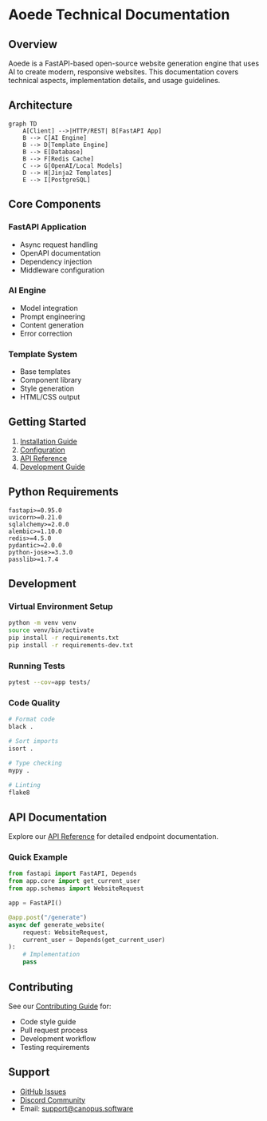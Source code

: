 # Aoede Technical Documentation

## Overview

Aoede is a FastAPI-based open-source website generation engine that uses AI to create modern, responsive websites. This documentation covers technical aspects, implementation details, and usage guidelines.

## Architecture

```mermaid
graph TD
    A[Client] -->|HTTP/REST| B[FastAPI App]
    B --> C[AI Engine]
    B --> D[Template Engine]
    B --> E[Database]
    B --> F[Redis Cache]
    C --> G[OpenAI/Local Models]
    D --> H[Jinja2 Templates]
    E --> I[PostgreSQL]
```

## Core Components

### FastAPI Application
- Async request handling
- OpenAPI documentation
- Dependency injection
- Middleware configuration

### AI Engine
- Model integration
- Prompt engineering
- Content generation
- Error correction

### Template System
- Base templates
- Component library
- Style generation
- HTML/CSS output

## Getting Started

1. [Installation Guide](./installation/README.md)
2. [Configuration](./configuration/README.md)
3. [API Reference](./api-reference/README.md)
4. [Development Guide](./development/README.md)

## Python Requirements

```text
fastapi>=0.95.0
uvicorn>=0.21.0
sqlalchemy>=2.0.0
alembic>=1.10.0
redis>=4.5.0
pydantic>=2.0.0
python-jose>=3.3.0
passlib>=1.7.4
```

## Development

### Virtual Environment Setup
```bash
python -m venv venv
source venv/bin/activate
pip install -r requirements.txt
pip install -r requirements-dev.txt
```

### Running Tests
```bash
pytest --cov=app tests/
```

### Code Quality
```bash
# Format code
black .

# Sort imports
isort .

# Type checking
mypy .

# Linting
flake8
```

## API Documentation

Explore our [API Reference](./api-reference/README.md) for detailed endpoint documentation.

### Quick Example

```python
from fastapi import FastAPI, Depends
from app.core import get_current_user
from app.schemas import WebsiteRequest

app = FastAPI()

@app.post("/generate")
async def generate_website(
    request: WebsiteRequest,
    current_user = Depends(get_current_user)
):
    # Implementation
    pass
```

## Contributing

See our [Contributing Guide](../CONTRIBUTING.md) for:
- Code style guide
- Pull request process
- Development workflow
- Testing requirements

## Support

- [GitHub Issues](https://github.com/canopus-development/Aoede/issues)
- [Discord Community](https://discord.gg/JUhv27kzcJ)
- Email: support@canopus.software
